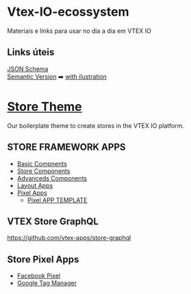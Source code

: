 # Vtex-IO-ecossystem

Materiais e links para usar no dia a dia em VTEX IO

## Links úteis 
[JSON Schema](https://json-schema.org/) <br>
[Semantic Version](https://semver.org/lang/pt-BR/) ➡️ [with ilustration](https://medium.com/fiverr-engineering/major-minor-patch-a5298e2e1798)

# [Store Theme](https://github.com/vtex-apps/store-theme)
Our boilerplate theme to create stores in the VTEX IO platform.

## STORE FRAMEWORK APPS
- [Basic Compnents](https://developers.vtex.com/vtex-developer-docs/docs/basic-components)
- [Store Components](https://developers.vtex.com/vtex-developer-docs/docs/store-components)
- [Advanceds Components](https://developers.vtex.com/vtex-developer-docs/docs/advanced-components)
- [Layout Apps](https://developers.vtex.com/vtex-developer-docs/docs/layout-apps)
- [Pixel Apps](https://developers.vtex.com/vtex-developer-docs/docs/pixel-apps)
  - [Pixel APP TEMPLATE](https://github.com/vtex-apps/pixel-app-template)

## VTEX Store GraphQL

https://github.com/vtex-apps/store-graphql

## Store Pixel Apps
- [Facebook Pixel](https://github.com/vtex-apps/google-tag-manager/blob/master/docs/README.md)
- [Google Tag Manager](https://github.com/vtex-apps/facebook-pixel/blob/master/docs/README.md)



